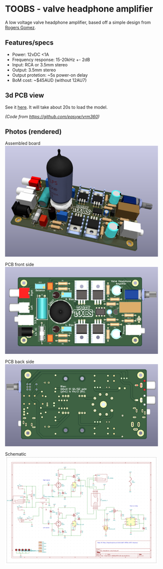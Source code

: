 # TOOBS - valve headphone amplifier

A low voltage valve headphone amplifier, based off a simple design
from [Rogers Gomez](https://diyaudioprojects.com/Solid/12AU7-IRF510-LM317-Headamp/).

## Features/specs

- Power: 12vDC <1A
- Frequency response: 15-20kHz +- 2dB
- Input: RCA or 3.5mm stereo
- Output: 3.5mm stereo
- Output protetion: ~5s power-on delay
- BoM cost: ~$45AUD (without 12AU7)

## 3d PCB view

See it [here](https://buxtronix.github.io/toobs/3d/). It will take about 20s to load the model.

*(Code from https://github.com/easyw/vrm360)*

## Photos (rendered)

Assembled board
![Board rendering](pics/assembly.png)

PCB front side
![PCB Front](pics/board-front.png)

PCB back side
![PCB Back](pics/board-back.png)

Schematic
![Schematic](pics/schematic.png)


